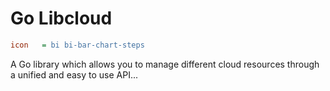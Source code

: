 # Go Libcloud

```ini
icon   = bi bi-bar-chart-steps
```

A Go library which allows you to manage different cloud resources through a unified and easy to use API...
